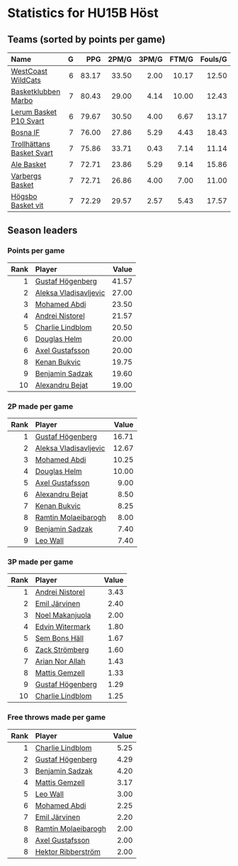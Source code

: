 # Statistics for HU15B Höst

## Teams (sorted by points per game)

| Name | G | PPG | 2PM/G | 3PM/G | FTM/G | Fouls/G |
|:-----|--:|----:|------:|------:|------:|--------:|
| [WestCoast WildCats](hu15b_höst_team_1.md) | 6 | 83.17 | 33.50 | 2.00 | 10.17 | 12.50 |
| [Basketklubben Marbo](hu15b_höst_team_2.md) | 7 | 80.43 | 29.00 | 4.14 | 10.00 | 12.43 |
| [Lerum Basket P10 Svart](hu15b_höst_team_3.md) | 6 | 79.67 | 30.50 | 4.00 | 6.67 | 13.17 |
| [Bosna IF](hu15b_höst_team_4.md) | 7 | 76.00 | 27.86 | 5.29 | 4.43 | 18.43 |
| [Trollhättans Basket Svart](hu15b_höst_team_5.md) | 7 | 75.86 | 33.71 | 0.43 | 7.14 | 11.14 |
| [Ale Basket](hu15b_höst_team_6.md) | 7 | 72.71 | 23.86 | 5.29 | 9.14 | 15.86 |
| [Varbergs Basket](hu15b_höst_team_7.md) | 7 | 72.71 | 26.86 | 4.00 | 7.00 | 11.00 |
| [Högsbo Basket vit](hu15b_höst_team_8.md) | 7 | 72.29 | 29.57 | 2.57 | 5.43 | 17.57 |

## Season leaders

### Points per game

| Rank | Player | Value |
|----:|:-------|------:|
| 1 | [Gustaf Högenberg](hu15b_höst_team_2.md) | 41.57 |
| 2 | [Aleksa Vladisavljevic](hu15b_höst_team_8.md) | 27.00 |
| 3 | [Mohamed Abdi](hu15b_höst_team_1.md) | 23.50 |
| 4 | [Andrei Nistorel](hu15b_höst_team_4.md) | 21.57 |
| 5 | [Charlie Lindblom](hu15b_höst_team_6.md) | 20.50 |
| 6 | [Douglas Helm](hu15b_höst_team_8.md) | 20.00 |
| 6 | [Axel Gustafsson](hu15b_höst_team_3.md) | 20.00 |
| 8 | [Kenan Bukvic](hu15b_höst_team_1.md) | 19.75 |
| 9 | [Benjamin Sadzak](hu15b_höst_team_1.md) | 19.60 |
| 10 | [Alexandru Bejat](hu15b_höst_team_4.md) | 19.00 |

### 2P made per game

| Rank | Player | Value |
|----:|:-------|------:|
| 1 | [Gustaf Högenberg](hu15b_höst_team_2.md) | 16.71 |
| 2 | [Aleksa Vladisavljevic](hu15b_höst_team_8.md) | 12.67 |
| 3 | [Mohamed Abdi](hu15b_höst_team_1.md) | 10.25 |
| 4 | [Douglas Helm](hu15b_höst_team_8.md) | 10.00 |
| 5 | [Axel Gustafsson](hu15b_höst_team_3.md) | 9.00 |
| 6 | [Alexandru Bejat](hu15b_höst_team_4.md) | 8.50 |
| 7 | [Kenan Bukvic](hu15b_höst_team_1.md) | 8.25 |
| 8 | [Ramtin Molaeibarogh](hu15b_höst_team_8.md) | 8.00 |
| 9 | [Benjamin Sadzak](hu15b_höst_team_1.md) | 7.40 |
| 9 | [Leo Wall](hu15b_höst_team_5.md) | 7.40 |

### 3P made per game

| Rank | Player | Value |
|----:|:-------|------:|
| 1 | [Andrei Nistorel](hu15b_höst_team_4.md) | 3.43 |
| 2 | [Emil Järvinen](hu15b_höst_team_6.md) | 2.40 |
| 3 | [Noel Makanjuola](hu15b_höst_team_3.md) | 2.00 |
| 4 | [Edvin Witermark](hu15b_höst_team_3.md) | 1.80 |
| 5 | [Sem Bons Häll](hu15b_höst_team_7.md) | 1.67 |
| 6 | [Zack Strömberg](hu15b_höst_team_1.md) | 1.60 |
| 7 | [Arian Nor Allah](hu15b_höst_team_4.md) | 1.43 |
| 8 | [Mattis Gemzell](hu15b_höst_team_2.md) | 1.33 |
| 9 | [Gustaf Högenberg](hu15b_höst_team_2.md) | 1.29 |
| 10 | [Charlie Lindblom](hu15b_höst_team_6.md) | 1.25 |

### Free throws made per game

| Rank | Player | Value |
|----:|:-------|------:|
| 1 | [Charlie Lindblom](hu15b_höst_team_6.md) | 5.25 |
| 2 | [Gustaf Högenberg](hu15b_höst_team_2.md) | 4.29 |
| 3 | [Benjamin Sadzak](hu15b_höst_team_1.md) | 4.20 |
| 4 | [Mattis Gemzell](hu15b_höst_team_2.md) | 3.17 |
| 5 | [Leo Wall](hu15b_höst_team_5.md) | 3.00 |
| 6 | [Mohamed Abdi](hu15b_höst_team_1.md) | 2.25 |
| 7 | [Emil Järvinen](hu15b_höst_team_6.md) | 2.20 |
| 8 | [Ramtin Molaeibarogh](hu15b_höst_team_8.md) | 2.00 |
| 8 | [Axel Gustafsson](hu15b_höst_team_3.md) | 2.00 |
| 8 | [Hektor Ribberström](hu15b_höst_team_3.md) | 2.00 |

